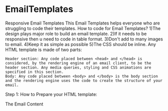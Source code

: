 # EmailTemplates
Responsive Email Templates
This Email Templates helps everyone who are struggling
 to code their templates.
 How to code for Email Templates?
 1)The design plays major role to build an email template.
 2)If it needs to be responsive then u need to code in table format.
 3)Don't add to many images to email.
 4)Keep it as simple as possible
 5)The CSS should be inline.
 Any HTML template is made of two parts:

    Header section: Any code placed between <head> and </head> is considered, by the rendering engine of an email client, to be the header section. Any media queries, styling and CSS animations are specified in this section.
    Body: Any code placed between <body> and </body> is the body section and the rendering engine uses the code to create the structure of your email.

Step 1: How to Prepare your HTML <head> template:
 <!DOCTYPE html>
<html lang="en" xmlns="http://www.w3.org/1999/xhtml" xmlns:v="urn:schemas-microsoft-com:vml"
    xmlns:o="urn:schemas-microsoft-com:office:office">

<head>
    <meta charset="utf-8">
    <meta name="viewport" content="width=device-width">
    <meta http-equiv="X-UA-Compatible" content="IE=edge">
    <meta name="x-apple-disable-message-reformatting">
    <title>Reminder Mail</title>
  </head>
  <style>
  1)Here we add the style to remove the spaces around the email
  2)Stops email clients resizing small text.
  3)Centers email on Android 4.4 
  4)Stops Outlook from adding extra spacing to tables.
  5)Fixes webkit padding issue.
  6)Uses a better rendering method when resizing images in IE.
  7)Prevents Windows 10 Mail from underlining links despite inline CSS. Styles for underlined links should be inline.
  8)A work-around for email clients meddling in triggered links. 
  9)Prevents Gmail from changing the text color in conversation threads.
  10)Prevents Gmail from displaying a download button on large, non-linked images.
  11)Add themedia queries at the end
  </style>
  <body>
  The Email Content
  </body>
 
